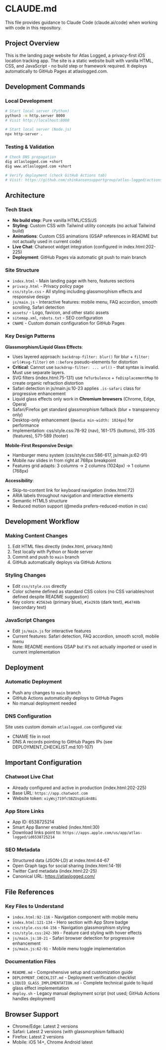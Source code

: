 # CLAUDE.md

This file provides guidance to Claude Code (claude.ai/code) when working with code in this repository.

## Project Overview

This is the landing page website for Atlas Logged, a privacy-first iOS location tracking app. The site is a static website built with vanilla HTML, CSS, and JavaScript - no build step or framework required. It deploys automatically to GitHub Pages at atlaslogged.com.

## Development Commands

### Local Development
```bash
# Start local server (Python)
python3 -m http.server 8000
# Visit http://localhost:8000

# Start local server (Node.js)
npx http-server .
```

### Testing & Validation
```bash
# Check DNS propagation
dig atlaslogged.com +short
dig www.atlaslogged.com +short

# Verify deployment (check GitHub Actions tab)
# Visit: https://github.com/shinkansensupportgroup/atlas-logged/actions
```

## Architecture

### Tech Stack
- **No build step**: Pure vanilla HTML/CSS/JS
- **Styling**: Custom CSS with Tailwind utility concepts (no actual Tailwind build)
- **Animations**: Custom CSS animations (GSAP references in README but not actually used in current code)
- **Live Chat**: Chatwoot widget integration (configured in index.html:202-225)
- **Deployment**: GitHub Pages via automatic git push to main branch

### Site Structure
- `index.html` - Main landing page with hero, features sections
- `privacy.html` - Privacy policy page
- `css/style.css` - All styling including glassmorphism effects and responsive design
- `js/main.js` - Interactive features: mobile menu, FAQ accordion, smooth scrolling, Safari detection
- `assets/` - Logo, favicon, and other static assets
- `sitemap.xml`, `robots.txt` - SEO configuration
- `CNAME` - Custom domain configuration for GitHub Pages

### Key Design Patterns

**Glassmorphism/Liquid Glass Effects**:
- Uses layered approach: `backdrop-filter: blur()` for blur + `filter: url(#svg-filter)` on `::before` pseudo-elements for distortion
- **Critical**: Cannot use `backdrop-filter: ... url()` - that syntax is invalid. Must use separate layers.
- SVG filters (index.html:75-131) use `feTurbulence` + `feDisplacementMap` to create organic refraction distortion
- Safari detection in js/main.js:10-23 applies `.is-safari` class for progressive enhancement
- Liquid glass effects only work in **Chromium browsers** (Chrome, Edge, Opera)
- Safari/Firefox get standard glassmorphism fallback (blur + transparency only)
- Desktop-only enhancement (`@media min-width: 1024px`) for performance
- Implementation: css/style.css:78-92 (nav), 161-175 (buttons), 315-335 (features), 571-589 (footer)

**Mobile-First Responsive Design**:
- Hamburger menu system (css/style.css:586-617, js/main.js:62-91)
- Mobile nav slides in from right at 768px breakpoint
- Features grid adapts: 3 columns → 2 columns (1024px) → 1 column (768px)

**Accessibility**:
- Skip-to-content link for keyboard navigation (index.html:72)
- ARIA labels throughout navigation and interactive elements
- Semantic HTML5 structure
- Reduced motion support (@media prefers-reduced-motion in css)

## Development Workflow

### Making Content Changes
1. Edit HTML files directly (index.html, privacy.html)
2. Test locally with Python or Node server
3. Commit and push to `main` branch
4. GitHub automatically deploys via GitHub Actions

### Styling Changes
- Edit `css/style.css` directly
- Color scheme defined as standard CSS colors (no CSS variables/root defined despite README suggestion)
- Key colors: `#2563eb` (primary blue), `#1e293b` (dark text), `#64748b` (secondary text)

### JavaScript Changes
- Edit `js/main.js` for interactive features
- Current features: Safari detection, FAQ accordion, smooth scroll, mobile menu
- Note: README mentions GSAP but it's not actually imported or used in current implementation

## Deployment

### Automatic Deployment
- Push any changes to `main` branch
- GitHub Actions automatically deploys to GitHub Pages
- No manual deployment needed

### DNS Configuration
Site uses custom domain `atlaslogged.com` configured via:
- CNAME file in root
- DNS A records pointing to GitHub Pages IPs (see DEPLOYMENT_CHECKLIST.md:101-107)

## Important Configuration

### Chatwoot Live Chat
- Already configured and active in production (index.html:202-225)
- Base URL: `https://app.chatwoot.com`
- Website token: `xiyWsj719fc5BZUsg8i4n88i`

### App Store Links
- App ID: 6538725214
- Smart App Banner enabled (index.html:30)
- Download links point to: `https://apps.apple.com/us/app/atlas-logged/id6538725214`

### SEO Metadata
- Structured data (JSON-LD) at index.html:44-67
- Open Graph tags for social sharing (index.html:14-19)
- Twitter Card metadata (index.html:22-25)
- Canonical URL: https://atlaslogged.com/

## File References

### Key Files to Understand
- `index.html:92-116` - Navigation component with mobile menu
- `index.html:121-134` - Hero section with App Store badge
- `css/style.css:64-156` - Navigation glassmorphism styling
- `css/style.css:242-309` - Feature card styling with hover effects
- `js/main.js:10-21` - Safari browser detection for progressive enhancement
- `js/main.js:62-91` - Mobile menu toggle implementation

### Documentation Files
- `README.md` - Comprehensive setup and customization guide
- `DEPLOYMENT_CHECKLIST.md` - Deployment verification checklist
- `LIQUID_GLASS_IMPLEMENTATION.md` - Complete technical guide to liquid glass effect implementation
- `deploy.sh` - Legacy manual deployment script (not used; GitHub Actions handles deployment)

## Browser Support
- Chrome/Edge: Latest 2 versions
- Safari: Latest 2 versions (with glassmorphism fallback)
- Firefox: Latest 2 versions
- Mobile: iOS 14+, Chrome Android latest
